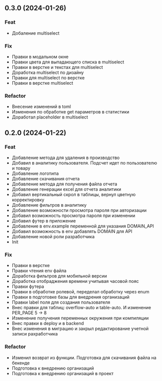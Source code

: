 ## 0.3.0 (2024-01-26)

### Feat

- Добаление multiselect

### Fix

- Правки в модальном окне
- Правки цвета для выпадающего списка в multiselect
- Правки в верстке и текстах для multiselect
- Доработка multiselect по дизайну
- Правки для multiselect по верстке
- Правки в верстке multiselect

### Refactor

- Внесение изменений в toml
- Изменения по обработке get параметров в  статистики
- Доработал placeholder в multiselect

## 0.2.0 (2024-01-22)

### Feat

- Добавление метода для удаления в производство
- Добавил в аналитику пользователя. Подсчет идет по пользователю и товару
- Добавление логотипа
- Добавление скачивания отчета
- Добавление метода для получения файла отчета
- Добавление генерации  excel для отчета аналитики
- Добавил вертикальный скрол в таблицы, вернул цветную корректировку
- Добавление фильтров в аналитику
- Добавление возможности просмотра пароля при авторизации
- Добавил возможность просмотра пароля при изменении
- Добавил футер в приложение
- Добавление в env.example переменной для указания DOMAIN_API
- Добавил возможность в env добавлять DOMAIN для API
- Добавление новой роли разработчика
- Init

### Fix

- Правки в верстке
- Правки чтения env файла
- Доработка фильтров для мобильной версии
- Доработка отобраджения времени учитывая часовой пояс
- Правки футера
- Правки в обработке ролевой, переделал обработку через enum
- Правки в подготовке базы для внедрения организаций
- Правки label поля для создания пользователя
- Внес правки для таблиц: overflow-auto и table-auto. И изменение PER_PAGE 5 -> 8
- Изменение получения переменных окружения при компиляции
- Внес правки в deploy и в backend
- Внес изменения в миграцию и закрыл редактирование учетной записи рахработчика

### Refactor

- Изменил возврат из функции. Подготовка для скачивания файла на бекенде
- Подготовка к внедрению организаций
- Подготовка к внедрению организаций в проект
